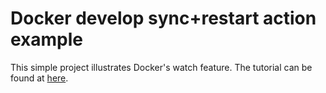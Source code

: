 # Docker develop sync+restart action example

This simple project illustrates Docker's watch feature.
The tutorial can be found at [here](https://minthaka.com/docker-develop-sync-restart-action-example/).